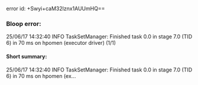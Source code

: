 error id: +Swyi+caM32lznx1AUUmHQ==
### Bloop error:

25/06/17 14:32:40 INFO TaskSetManager: Finished task 0.0 in stage 7.0 (TID 6) in 70 ms on hpomen (executor driver) (1/1)
#### Short summary: 

25/06/17 14:32:40 INFO TaskSetManager: Finished task 0.0 in stage 7.0 (TID 6) in 70 ms on hpomen (ex...